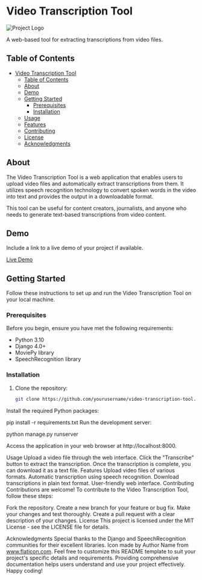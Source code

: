 # Video Transcription Tool

![Project Logo](logo.png) <!-- Add your project logo if available -->

A web-based tool for extracting transcriptions from video files.

## Table of Contents

- [Video Transcription Tool](#video-transcription-tool)
  - [Table of Contents](#table-of-contents)
  - [About](#about)
  - [Demo](#demo)
  - [Getting Started](#getting-started)
    - [Prerequisites](#prerequisites)
    - [Installation](#installation)
  - [Usage](#usage)
  - [Features](#features)
  - [Contributing](#contributing)
  - [License](#license)
  - [Acknowledgments](#acknowledgments)

## About

The Video Transcription Tool is a web application that enables users to upload video files and automatically extract transcriptions from them. It utilizes speech recognition technology to convert spoken words in the video into text and provides the output in a downloadable format.

This tool can be useful for content creators, journalists, and anyone who needs to generate text-based transcriptions from video content.

## Demo

Include a link to a live demo of your project if available.

[Live Demo](https://www.example.com)

## Getting Started

Follow these instructions to set up and run the Video Transcription Tool on your local machine.

### Prerequisites

Before you begin, ensure you have met the following requirements:

- Python 3.10
- Django 4.0+
- MoviePy library
- SpeechRecognition library

### Installation

1. Clone the repository:

   ```bash
   git clone https://github.com/yourusername/video-transcription-tool.git


Install the required Python packages:

pip install -r requirements.txt
Run the development server:

python manage.py runserver

Access the application in your web browser at http://localhost:8000.

Usage
Upload a video file through the web interface.
Click the "Transcribe" button to extract the transcription.
Once the transcription is complete, you can download it as a text file.
Features
Upload video files of various formats.
Automatic transcription using speech recognition.
Download transcriptions in plain text format.
User-friendly web interface.
Contributing
Contributions are welcome! To contribute to the Video Transcription Tool, follow these steps:

Fork the repository.
Create a new branch for your feature or bug fix.
Make your changes and test thoroughly.
Create a pull request with a clear description of your changes.
License
This project is licensed under the MIT License - see the LICENSE file for details.

Acknowledgments
Special thanks to the Django and SpeechRecognition communities for their excellent libraries.
Icon made by Author Name from www.flaticon.com.
Feel free to customize this README template to suit your project's specific details and requirements. Providing comprehensive documentation helps users understand and use your project effectively. Happy coding!